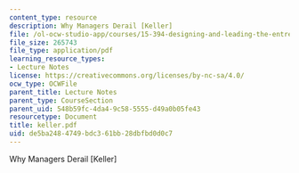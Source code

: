 ```yaml
---
content_type: resource
description: Why Managers Derail [Keller]
file: /ol-ocw-studio-app/courses/15-394-designing-and-leading-the-entrepreneurial-organization-spring-2003/de5ba2484749bdc361bb28dbfbd0d0c7_keller.pdf
file_size: 265743
file_type: application/pdf
learning_resource_types:
- Lecture Notes
license: https://creativecommons.org/licenses/by-nc-sa/4.0/
ocw_type: OCWFile
parent_title: Lecture Notes
parent_type: CourseSection
parent_uid: 548b59fc-4da4-9c58-5555-d49a0b05fe43
resourcetype: Document
title: keller.pdf
uid: de5ba248-4749-bdc3-61bb-28dbfbd0d0c7
---
```

Why Managers Derail [Keller]